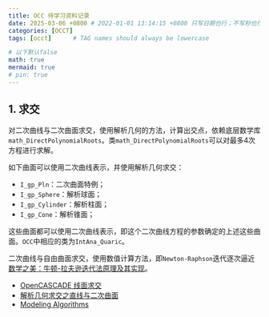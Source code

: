 ```yaml
---
title: OCC 待学习资料记录
date: 2025-03-06 +0800 # 2022-01-01 13:14:15 +0800 只写日期也行；不写秒也行；这样也行 2022-03-09T00:55:42+08:00
categories: [OCCT]
tags: [occt]      # TAG names should always be lowercase

# 以下默认false
math: true
mermaid: true
# pin: true
---
```


## 1. 求交 ##

对二次曲线与二次曲面求交，使用解析几何的方法，计算出交点，依赖底层数学库`math_DirectPolynomialRoots`。类`math_DirectPolynomialRoots`可以对最多4次方程进行求解。

如下曲面可以使用二次曲线表示，并使用解析几何求交：

* `I_gp_Pln`：二次曲面特例；
* `I_gp_Sphere`：解析球面；
* `I_gp_Cylinder`：解析柱面；
* `I_gp_Cone`：解析锥面；

这些曲面都可以使用二次曲线表示，即这个二次曲线方程的参数确定的上述这些曲面。`OCC`中相应的类为`IntAna_Quaric`。

二次曲线与自由曲面求交，使用数值计算方法，即`Newton-Raphson`迭代逐次逼近 [数学之美：牛顿-拉夫逊迭代法原理及其实现](https://mp.weixin.qq.com/s/ixgGknhGrxSgvHzH5RlIbw)。

* [OpenCASCADE 线面求交](https://www.cnblogs.com/opencascade/p/occt_intcs.html)
* [解析几何求交之直线与二次曲面](https://www.cnblogs.com/opencascade/p/IntAna_IntConicQuad.html)
* [Modeling Algorithms](https://old.opencascade.com/doc/occt-7.4.0/overview/html/occt_user_guides__modeling_algos.html)
